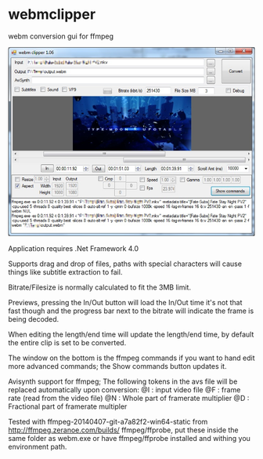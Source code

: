 webmclipper
===========

webm conversion gui for ffmpeg

<img src="https://raw.githubusercontent.com/anoncode/webmclipper/master/screen.jpg"></img>

Application requires .Net Framework 4.0

Supports drag and drop of files, paths with special characters will cause things like subtitle extraction to fail.

Bitrate/Filesize is normally calculated to fit the 3MB limit.

Previews, pressing the In/Out button will load the In/Out time it's not that fast though and the progress bar next to the bitrate will indicate the frame is being decoded. 

When editing the length/end time will update the length/end time, by default the entire clip is set to be converted.

The window on the bottom is the ffmpeg commands if you want to hand edit more advanced commands; the Show commands button updates it.

Avisynth support for ffmpeg; The following tokens in the avs file will be replaced automatically upon conversion:
@I : input video file
@F : frame rate (read from the video file)
@N : Whole part of framerate multiplier
@D : Fractional part of framerate multipler

Tested with ffmpeg-20140407-git-a7a82f2-win64-static from 
http://ffmpeg.zeranoe.com/builds/
ffmpeg/ffprobe, put these inside the same folder as webm.exe 
or have ffmpeg/ffprobe installed and withing you environment path.
